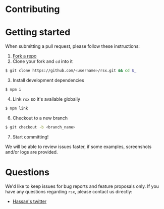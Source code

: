 # Contributing

# Getting started
When submitting a pull request, please follow these instructions:

1. [Fork a repo](https://github.com/react-native-contrib/rsx#fork-destination-box)
2. Clone your fork and `cd` into it
```bash
$ git clone https://github.com/<username>/rsx.git && cd $_
```

3. Install development dependencies
```bash
$ npm i
```

4. Link `rsx` so it's available globally
```bash
$ npm link
```

6. Checkout to a new branch
  ```bash
$ git checkout -b <branch_name>
  ```
7. Start committing!

We will be able to review issues faster, if some examples, screenshots and/or logs are provided.

# Questions
We'd like to keep issues for bug reports and feature proposals only. If you have any questions regarding `rsx`, please contact us directly:
<!-- - [Gitter](https://gitter.im/rsx?utm_source=share-link&utm_medium=link&utm_campaign=share-link) -->
- [Hassan's twitter](https://twitter.com/_hassankhan)
